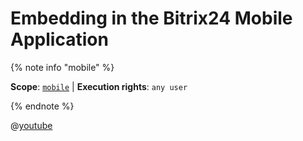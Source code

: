 # Embedding in the Bitrix24 Mobile Application

{% note info "mobile" %}

**Scope**: [`mobile`](../scopes/permissions.md)  | **Execution rights**: `any user`

{% endnote %}

@[youtube](MCziK3KRg1s)